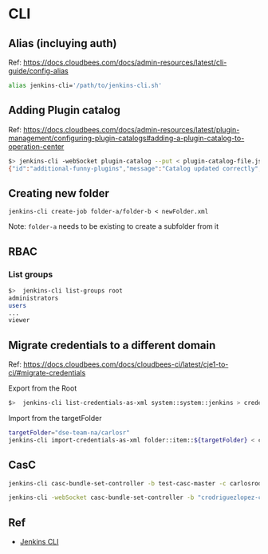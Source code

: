 # CLI

## Alias (incluying auth)

Ref: https://docs.cloudbees.com/docs/admin-resources/latest/cli-guide/config-alias

```sh
alias jenkins-cli='/path/to/jenkins-cli.sh'
```

## Adding Plugin catalog

Ref: https://docs.cloudbees.com/docs/admin-resources/latest/plugin-management/configuring-plugin-catalogs#adding-a-plugin-catalog-to-operation-center

```sh
$> jenkins-cli -webSocket plugin-catalog --put < plugin-catalog-file.json
{"id":"additional-funny-plugins","message":"Catalog updated correctly","status":"SUCCESS"}
```

## Creating new folder

```shell
jenkins-cli create-job folder-a/folder-b < newFolder.xml
```

Note: `folder-a` needs to be existing to create a subfolder from it

## RBAC

### List groups

```sh
$>  jenkins-cli list-groups root
administrators
users
...
viewer
```

## Migrate credentials to a different domain

Ref: https://docs.cloudbees.com/docs/cloudbees-ci/latest/cje1-to-ci/#migrate-credentials

Export from the Root

```sh
$>  jenkins-cli list-credentials-as-xml system::system::jenkins > credentials/credentials.xml
```

Import from the targetFolder

```sh
targetFolder="dse-team-na/carlosr"
jenkins-cli import-credentials-as-xml folder::item::${targetFolder} < credentials/credentials.xml
```

## CasC

```sh
jenkins-cli casc-bundle-set-controller -b test-casc-master -c carlosrodlop_mm
```

```sh
jenkins-cli -webSocket casc-bundle-set-controller -b "crodriguezlopez-carlosrodlop-1" -c "Teams/dse-team-na"
```

## Ref

- [Jenkins CLI](https://www.jenkins.io/doc/book/managing/cli/)
